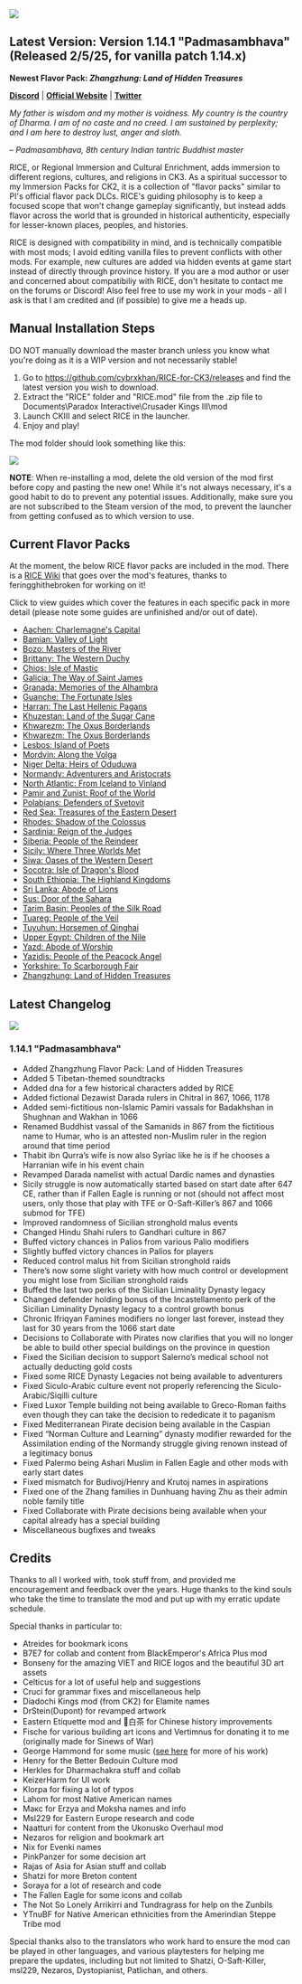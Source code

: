 <img src="https://i.imgur.com/QuXW3Wp.jpg">

## Latest Version: Version 1.14.1 "Padmasambhava" (Released 2/5/25, for vanilla patch 1.14.x)

**Newest Flavor Pack: *Zhangzhung: Land of Hidden Treasures***

[**Discord**](https://discord.gg/9KuyXv2uZA) | [**Official Website**](https://cybrxkhansmods.godaddysites.com) | [**Twitter**](https://twitter.com/Cybrxkhans_Mods)

_My father is wisdom and my mother is voidness._
_My country is the country of Dharma._
_I am of no caste and no creed._
_I am sustained by perplexity; and I am here to destroy lust, anger and sloth._

_– Padmasambhava, 8th century Indian tantric Buddhist master_

RICE, or Regional Immersion and Cultural Enrichment, adds immersion to different regions, cultures, and religions in CK3. As a spiritual successor to my Immersion Packs for CK2, it is a collection of "flavor packs" similar to PI's official flavor pack DLCs. RICE's guiding philosophy is to keep a focused scope that won't change gameplay significantly, but instead adds flavor across the world that is grounded in historical authenticity, especially for lesser-known places, peoples, and histories.

RICE is designed with compatibility in mind, and is technically compatible with most mods; I avoid editing vanilla files to prevent conflicts with other mods. For example, new cultures are added via hidden events at game start instead of directly through province history. If you are a mod author or user and concerned about compatibiliy with RICE, don't hesitate to contact me on the forums or Discord! Also feel free to use my work in your mods - all I ask is that I am credited and (if possible) to give me a heads up.


## Manual Installation Steps

DO NOT manually download the master branch unless you know what you're doing as it is a WIP version and not necessarily stable!

1. Go to https://github.com/cybrxkhan/RICE-for-CK3/releases and find the latest version you wish to download.
2. Extract the "RICE" folder and "RICE.mod" file from the .zip file to Documents\Paradox Interactive\Crusader Kings III\mod
3. Launch CKIII and select RICE in the launcher.
4. Enjoy and play!

The mod folder should look something like this:

<img src="https://i.imgur.com/UMv7AZ5.png">

**NOTE**: When re-installing a mod, delete the old version of the mod first before copy and pasting the new one! While it's not always necessary, it's a good habit to do to prevent any potential issues. Additionally, make sure you are not subscribed to the Steam version of the mod, to prevent the launcher from getting confused as to which version to use.


## Current Flavor Packs

At the moment, the below RICE flavor packs are included in the mod. There is a [RICE Wiki](https://ck3.paradoxwikis.com/RICE) that goes over the mod's features, thanks to feringghithebroken for working on it!

Click to view guides which cover the features in each specific pack in more detail (please note some guides are unfinished and/or out of date).

- [Aachen: Charlemagne's Capital](https://docs.google.com/document/d/e/2PACX-1vQNflzrfD7oYcEYcMWDW07MsWCW-8cwIO8-JxSIm_WTnB1Ij0Dr-b3PRNu8mKmUFRXfHW3QDax2Z0DD/pub)
- [Bamian: Valley of Light](https://docs.google.com/document/d/e/2PACX-1vRkkEsWly8Ma6TtWuE1ucsiTEGNFxRP4O-691XW02FvlHhX-02u_PVIf1LTeNx2egNEUnFuhXw6wNve/pub)
- [Bozo: Masters of the River](https://docs.google.com/document/d/e/2PACX-1vSgpnZZbXXz3sProMU-P70vbCsYatZOqkonVQMLdtZMFWhXf8zH1RE1ubz9hQI-kTqWIIK0at1Ki5PR/pub)
- [Brittany: The Western Duchy](https://docs.google.com/document/d/e/2PACX-1vTzGuR_ffwqfpm6rwh27hq71K4Fs35pcLZioPLbHulhHn2ZV25SD2HrGipPofvBYngi5S_O4Yino4Y7/pub)
- [Chios: Isle of Mastic](https://docs.google.com/document/d/1Lu4cGXN7hSaDtYd_wsXKbjAeIOYMoYVuum6zfYfBc_k/pub)
- [Galicia: The Way of Saint James](https://docs.google.com/document/d/e/2PACX-1vRZSjZ2kqKE7-do03KlArEXVylNpYqP2ptS4Eg5EWWFYMRrxN7qAEaX6gG3H0ChMT_YR1AAg7BCbb1c/pub)
- [Granada: Memories of the Alhambra](https://docs.google.com/document/d/e/2PACX-1vSFZFsesbXB3S4L2cgOfu_IYL6WzxbzLjzps4qGizN-8avV7Wvi99A5V8K-oq4IiiILonH_e85kIAgy/pub)
- [Guanche: The Fortunate Isles](https://docs.google.com/document/d/e/2PACX-1vSs5DoK_1Hux5Uqe8cZp9qKdClxq_8W6PF3Rdejo8hR_C3mn1_qd166bbpw096x0DtwBGTBHC8aQYTO/pub)
- [Harran: The Last Hellenic Pagans](https://docs.google.com/document/d/e/2PACX-1vQOVaDq59Adp5PsNw7r8KhK9cgHMBBWGPWG085FdTKegkD8G8BFLa_e1lz8usY164B42gAVZD4D_2Rs/pub)
- [Khuzestan: Land of the Sugar Cane](https://docs.google.com/document/d/e/2PACX-1vRI3FkOVenhxblZjwPx5v9OI_SxzK-i5DO4S4Yd2983gkrLwvoD9rSxKJ5nLai8TsMVxtCU147Km6je/pub)
- [Khwarezm: The Oxus Borderlands](https://docs.google.com/document/d/e/2PACX-1vRb7KJnolu0twdKXwN0N6K9qZSSNxm2yyS6VroADAGod9VjUGBKf5nIh-ZzsdYr93W3XuN0MGO8OeXd/pub)
- [Khwarezm: The Oxus Borderlands](https://docs.google.com/document/d/e/2PACX-1vShpMfQVVfTPIMytox_d9YgqsCv5nzE-AR6WWLlEu4UjRqFQ7ekMWISy8Wp5U1KEAhoKxcFiunqVBvF/pub)
- [Lesbos: Island of Poets](https://docs.google.com/document/d/e/2PACX-1vShpMfQVVfTPIMytox_d9YgqsCv5nzE-AR6WWLlEu4UjRqFQ7ekMWISy8Wp5U1KEAhoKxcFiunqVBvF/pub)
- [Mordvin: Along the Volga](https://docs.google.com/document/d/e/2PACX-1vSJLf-BGou98MSCHMEVO1QWEme1kKSe8CiriXgpfEUHeySTLJOsPLQobPnu_fIt-W-GqcL3VBXFqJzZ/pub)
- [Niger Delta: Heirs of Oduduwa](https://docs.google.com/document/d/e/2PACX-1vTgW9FFORhgNKseRIGdOXnsCLe5Nee8f8dK9yQxkvWshD3ZJf5vzXhMHQKmoy3qnMEjm2kLImgExhvt/pub)
- [Normandy: Adventurers and Aristocrats](https://docs.google.com/document/d/e/2PACX-1vSJl5JRfLjzdzwnCo6WJVG8qJ8-5htcWQ1L1PU3tMIq1Ym4HOO6fPhQ1ovarPeb_3b3pLPRhLBvgyRT/pub)
- [North Atlantic: From Iceland to Vinland](https://docs.google.com/document/d/e/2PACX-1vQmBr7TYKBGRMtVYj8IWAjLHHAadsxJwGZI1VIG0PRA4ZV3mru5HGv3vAqaktbnVMe1oFpTdCEPKFLd/pub)
- [Pamir and Zunist: Roof of the World](https://docs.google.com/document/d/e/2PACX-1vQmHEFpko8WE1fnHLHyG-4t01Xyka4eTe88WuLJWRL6jk0S3ju3fA1CFyX_dDArSduFlzqUl58pjRRO/pub)
- [Polabians: Defenders of Svetovit](https://docs.google.com/document/d/e/2PACX-1vQqIii6uXJkyQUEe6Q00VRUNrj3ega216kcKp1GVMYaHNKgzyqyG0rHJz9ZsBTbzr3jPe4awL7yvTCS/pub)
- [Red Sea: Treasures of the Eastern Desert](https://docs.google.com/document/d/e/2PACX-1vQzLb-MR90fMQvjqZsxceuydKihTehAlpxexdhdim5pfxi_aGVBeLl1rJMmuR-89nVB7PVLfboZKBuy/pub)
- [Rhodes: Shadow of the Colossus](https://docs.google.com/document/d/e/2PACX-1vRXCGUoynvQtA3RuaJUE9FYagIHOX4wJkyeDHRsV-cjvyyBTONIEy0oOYr3yvcUt1eG_fEHtzUgv_wA/pub)
- [Sardinia: Reign of the Judges](https://docs.google.com/document/d/e/2PACX-1vTFqEepIES0OzohAoV1tXHwn8B95wVVu7dQoSC0wIb_-pzHF2_RxnA-pwUqTC5NvVidtmeGPpVNXlfd/pub)
- [Siberia: People of the Reindeer](https://docs.google.com/document/d/e/2PACX-1vTOr-vq1KkHRJ_gxPOlb9brCKde3TRzN_1TVZwfPmSiIIW5TEAJGkQ0eNGwiEfvgape1pDAKau3ZcvD/pub)
- [Sicily: Where Three Worlds Met](https://docs.google.com/document/d/1gV1yD3d3Yp73GeM30GMFGr0sXGkg0vL6mV_Vgoz3P7c/pub)
- [Siwa: Oases of the Western Desert](https://docs.google.com/document/d/1OOXqqBEGv94IBAH-rIsjoBog1YFtVAFg_TPsuIQmhtg/pub)
- [Socotra: Isle of Dragon's Blood](https://docs.google.com/document/d/e/2PACX-1vRs_x_9wjofcveP_yhymlL5TWPB1UdSQyi_C_M1z4dWpFg3lqHgHwGpFD2xfkf0-RdsKIlRekQsLD4s/pub)
- [South Ethiopia: The Highland Kingdoms](https://docs.google.com/document/d/e/2PACX-1vSPq9IoWEAWlTTkrLDZVqwzYzqlngxUYq2zKr800V7TXWQDn3CBX9molZq4dtp6rPmxa_hL3nL9tRrp/pub)
- [Sri Lanka: Abode of Lions](https://docs.google.com/document/d/e/2PACX-1vTuEbSCc2fBJPzI7zUerL46bBslIV4rHMGF_nZlG_RDn2zvl96Cw-fHLYdwBqkELSSeBZDWubI1L0yI/pub)
- [Sus: Door of the Sahara](https://docs.google.com/document/d/e/2PACX-1vQo9H7CnvJxD-KEjrwKEZ6GUUAJSqtF8-3oHW8YyoOntDliMBNHEOxRMNJRt8VFdpNs9LOGdgX9jCtZ/pub)
- [Tarim Basin: Peoples of the Silk Road](https://docs.google.com/document/d/e/2PACX-1vTDLXZZlm5IfgIRvQfu6nIqd7Hflm-9BsgtrHGA8nHKtpxbIVxukXWD2Z6V0NPZ-iFUj6TtOgH3qFdy/pub)
- [Tuareg: People of the Veil](https://docs.google.com/document/d/e/2PACX-1vSXsPZ1GvXLx10DXJ1IKA4w555ZnLQ1jg-5FrBG332UVf4QAoQ73dydF1JEvzII37kH7mKlTPqi24P9/pub)
- [Tuyuhun: Horsemen of Qinghai](https://docs.google.com/document/d/e/2PACX-1vSLTlVseJqHCut1xBqm9tY2AVgfunhUTX0m8oN-OvHpMgexvpbFO8OIXVC2xDkgo9UvMYnv4qnjBUqP/pub)
- [Upper Egypt: Children of the Nile](https://docs.google.com/document/d/e/2PACX-1vRPqf2Ip9U9cgDBiihQw6J-sGoCMiobFNhXrTsnzvwNIWBcjlRf2Cvn5ifDYADIwLt9w636GB7WCeY2/pub)
- [Yazd: Abode of Worship](https://docs.google.com/document/d/e/2PACX-1vSPDkkP1PqCoPsi_HM29C5MM5L-as_SyKkmx_jNtOEqoW2mQx2APneBmbHNhi5hNePLHAxqm9QTm8y3/pub)
- [Yazidis: People of the Peacock Angel](https://docs.google.com/document/d/e/2PACX-1vR3oN9lw2Yzsz_tGQb4sLDUPOVUjE6xhyYXvjtqnuKAJOegbo4UBuXpncgmk4s-cjEmAe8t1VvINe2h/pub)
- [Yorkshire: To Scarborough Fair](https://docs.google.com/document/d/e/2PACX-1vQpl_JscDm-mK927vAdVA3-EUVdZ6A_htNKej7_cAKC1NcnYxHz8uvOT-bidmyLCNrfrYAsPun1QW3X/pub)
- [Zhangzhung: Land of Hidden Treasures](https://docs.google.com/document/d/e/2PACX-1vQ389lRnsEbsFhT_5q37n546tqs0ybugbqAdtt_-ZPnRZyZjLv3ESDdx5iLJGeMehaXdruaOIYPrmsl/pub)


## Latest Changelog

<img src="https://i.imgur.com/pbdCgoK.jpg">

### 1.14.1 "Padmasambhava"

- Added Zhangzhung Flavor Pack: Land of Hidden Treasures
- Added 5 Tibetan-themed soundtracks
- Added dna for a few historical characters added by RICE
- Added fictional Dezawist Darada rulers in Chitral in 867, 1066, 1178
- Added semi-fictitious non-Islamic Pamiri vassals for Badakhshan in Shughnan and Wakhan in 1066
- Renamed Buddhist vassal of the Samanids in 867 from the fictitious name to Humar, who is an attested non-Muslim ruler in the region around that time period
- Thabit ibn Qurra’s wife is now also Syriac like he is if he chooses a Harranian wife in his event chain
- Revamped Darada namelist with actual Dardic names and dynasties
- Sicily struggle is now automatically started based on start date after 647 CE, rather than if Fallen Eagle is running or not (should not affect most users, only those that play with TFE or O-Saft-Killer’s 867 and 1066 submod for TFE)
- Improved randomness of Sicilian stronghold malus events
- Changed Hindu Shahi rulers to Gandhari culture in 867
- Buffed victory chances in Palios from various Palio modifiers
- Slightly buffed victory chances in Palios for players
- Reduced control malus hit from Sicilian stronghold raids
- There’s now some slight variety with how much control or development you might lose from Sicilian stronghold raids
- Buffed the last two perks of the Sicilian Liminality Dynasty legacy
- Changed defender holding bonus of the Incastellamento perk of the Sicilian Liminality Dynasty legacy to a control growth bonus
- Chronic Ifriqyan Famines modifiers no longer last forever, instead they last for 30 years from the 1066 start date
- Decisions to Collaborate with Pirates now clarifies that you will no longer be able to build other special buildings on the province in question
- Fixed the Sicilian decision to support Salerno’s medical school not actually deducting gold costs
- Fixed some RICE Dynasty Legacies not being available to adventurers
- Fixed Siculo-Arabic culture event not properly referencing the Siculo-Arabic/Siqilli culture
- Fixed Luxor Temple building not being available to Greco-Roman faiths even though they can take the decision to rededicate it to paganism
- Fixed Mediterranean Pirate decision being available in the Caspian
- Fixed “Norman Culture and Learning” dynasty modifier rewarded for the Assimilation ending of the Normandy struggle giving renown instead of a legitimacy bonus
- Fixed Palermo being Ashari Muslim in Fallen Eagle and other mods with early start dates
- Fixed mismatch for Budivoj/Henry and Krutoj names in aspirations
- Fixed one of the Zhang families in Dunhuang having Zhu as their admin noble family title
- Fixed Collaborate with Pirate decisions being available when your capital already has a special building
- Miscellaneous bugfixes and tweaks


## Credits

Thanks to all I worked with, took stuff from, and provided me encouragement and feedback over the years. Huge thanks to the kind souls who take the time to translate the mod and put up with my erratic update schedule.

Special thanks in particular to:

- Atreides for bookmark icons
- B7E7 for collab and content from BlackEmperor's Africa Plus mod
- Bonseny for the amazing VIET and RICE logos and the beautiful 3D art assets
- Celticus for a lot of useful help and suggestions
- Cruci for grammar fixes and miscellaneous help
- Diadochi Kings mod (from CK2) for Elamite names
- DrStein(Dupont) for revamped artwork
- Eastern Etiquette mod and 🍓白茶 for Chinese history improvements
- Fische for various building art icons and Vertimnus for donating it to me (originally made for Sinews of War)
- George Hammond for some music ([see here](https://fanlink.to/georgehammondmusic) for more of his work)
- Henry for the Better Bedouin Culture mod
- Herkles for Dharmachakra stuff and collab
- KeizerHarm for UI work
- Klorpa for fixing a lot of typos
- Lahom for most Native American names
- Макс for Erzya and Moksha names and info
- Msl229 for Eastern Europe research and code
- Naatturi for content from the Ukonusko Overhaul mod
- Nezaros for religion and bookmark art
- Nix for Evenki names
- PinkPanzer for some decision art
- Rajas of Asia for Asian stuff and collab
- Shatzi for more Breton content
- Soraya for a lot of research and code
- The Fallen Eagle for some icons and collab
- The Not So Lonely Arrikirri and Tundragrass for help on the Zunbils
- YTnuBF for Native American ethnicities from the Amerindian Steppe Tribe mod

Special thanks also to the translators who work hard to ensure the mod can be played in other languages, and various playtesters for helping me prepare the updates, including but not limited to Shatzi, O-Saft-Killer, msl229, Nezaros, Dystopianist, Patlichan, and others.
